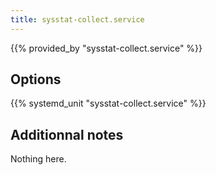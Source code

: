 ```yaml
---
title: sysstat-collect.service
---
```


{{% provided_by "sysstat-collect.service" %}}

## Options

{{% systemd_unit "sysstat-collect.service" %}}

## Additionnal notes

Nothing here.